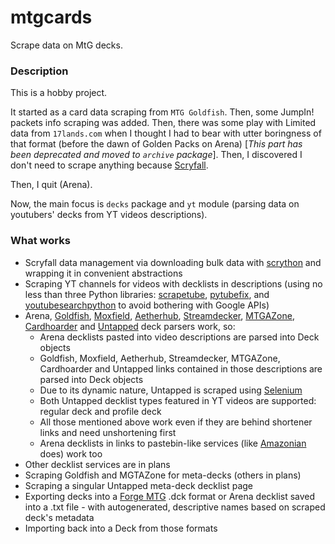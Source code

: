 # mtgcards
Scrape data on MtG decks.

### Description

This is a hobby project.

It started as a card data scraping from `MTG Goldfish`. Then, some JumpIn! packets info scraping 
was added. Then, there was some play with Limited data from `17lands.com` when I thought I had to 
bear with utter boringness of that format (before the dawn of Golden Packs on Arena) [_This part 
has been deprecated and moved to `archive` package_]. Then, I discovered I don't need to scrape 
anything because [Scryfall](https://scryfall.com).

Then, I quit (Arena).

Now, the main focus is `decks` package and `yt` module (parsing data on youtubers' decks from YT videos 
descriptions).

### What works

* Scryfall data management via downloading bulk data with 
  [scrython](https://github.com/NandaScott/Scrython) and wrapping it in convenient abstractions
* Scraping YT channels for videos with decklists in descriptions (using no less than three Python 
  libraries: [scrapetube](https://github.com/dermasmid/scrapetube), 
  [pytubefix](https://github.com/JuanBindez/pytubefix), and 
  [youtubesearchpython](https://github.com/alexmercerind/youtube-search-python) to avoid bothering 
  with Google APIs)
* Arena, [Goldfish](https://www.mtggoldfish.com), [Moxfield](https://www.moxfield.com), 
  [Aetherhub](https://aetherhub.com), [Streamdecker](https://www.streamdecker.com/landing), 
  [MTGAZone](https://mtgazone.com), [Cardhoarder](https://www.cardhoarder.com) and 
  [Untapped](https://mtga.untapped.gg) deck parsers work, so:
    * Arena decklists pasted into video descriptions are parsed into Deck objects
    * Goldfish, Moxfield, Aetherhub, Streamdecker, MTGAZone, Cardhoarder and Untapped links 
      contained in those descriptions are parsed into Deck objects
    * Due to its dynamic nature, Untapped is scraped using 
      [Selenium](https://github.com/SeleniumHQ/Selenium)
    * Both Untapped decklist types featured in YT videos are supported: regular deck and profile deck
    * All those mentioned above work even if they are behind shortener links and need unshortening first
    * Arena decklists in links to pastebin-like services (like 
      [Amazonian](https://www.youtube.com/@Amazonian) does) work too
* Other decklist services are in plans
* Scraping Goldfish and MGTAZone for meta-decks (others in plans)
* Scraping a singular Untapped meta-deck decklist page
* Exporting decks into a [Forge MTG](https://github.com/Card-Forge/forge) .dck format or Arena 
  decklist saved into a .txt file - with autogenerated, descriptive names based on scraped deck's 
  metadata
* Importing back into a Deck from those formats
